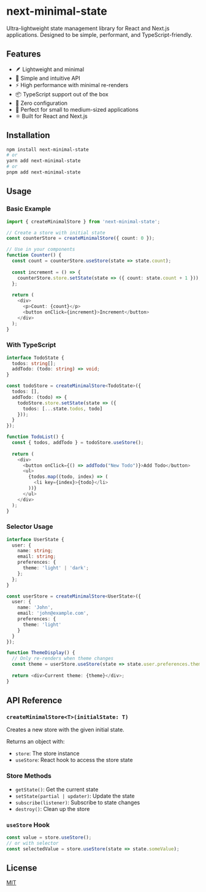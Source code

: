 # next-minimal-state

Ultra-lightweight state management library for React and Next.js applications. Designed to be simple, performant, and TypeScript-friendly.

## Features

- 🪶 Lightweight and minimal
- 🔄 Simple and intuitive API
- ⚡ High performance with minimal re-renders
- 📦 TypeScript support out of the box
- 🔧 Zero configuration
- 🎯 Perfect for small to medium-sized applications
- ⚛️ Built for React and Next.js

## Installation

```bash
npm install next-minimal-state
# or
yarn add next-minimal-state
# or
pnpm add next-minimal-state
```

## Usage

### Basic Example

```typescript
import { createMinimalStore } from 'next-minimal-state';

// Create a store with initial state
const counterStore = createMinimalStore({ count: 0 });

// Use in your components
function Counter() {
  const count = counterStore.useStore(state => state.count);
  
  const increment = () => {
    counterStore.store.setState(state => ({ count: state.count + 1 }));
  };
  
  return (
    <div>
      <p>Count: {count}</p>
      <button onClick={increment}>Increment</button>
    </div>
  );
}
```

### With TypeScript

```typescript
interface TodoState {
  todos: string[];
  addTodo: (todo: string) => void;
}

const todoStore = createMinimalStore<TodoState>({
  todos: [],
  addTodo: (todo) => {
    todoStore.store.setState(state => ({
      todos: [...state.todos, todo]
    }));
  }
});

function TodoList() {
  const { todos, addTodo } = todoStore.useStore();
  
  return (
    <div>
      <button onClick={() => addTodo("New Todo")}>Add Todo</button>
      <ul>
        {todos.map((todo, index) => (
          <li key={index}>{todo}</li>
        ))}
      </ul>
    </div>
  );
}
```

### Selector Usage

```typescript
interface UserState {
  user: {
    name: string;
    email: string;
    preferences: {
      theme: 'light' | 'dark';
    };
  };
}

const userStore = createMinimalStore<UserState>({
  user: {
    name: 'John',
    email: 'john@example.com',
    preferences: {
      theme: 'light'
    }
  }
});

function ThemeDisplay() {
  // Only re-renders when theme changes
  const theme = userStore.useStore(state => state.user.preferences.theme);
  
  return <div>Current theme: {theme}</div>;
}
```

## API Reference

### `createMinimalStore<T>(initialState: T)`

Creates a new store with the given initial state.

Returns an object with:
- `store`: The store instance
- `useStore`: React hook to access the store state

### Store Methods

- `getState()`: Get the current state
- `setState(partial | updater)`: Update the state
- `subscribe(listener)`: Subscribe to state changes
- `destroy()`: Clean up the store

### `useStore` Hook

```typescript
const value = store.useStore();
// or with selector
const selectedValue = store.useStore(state => state.someValue);
```

## License

[MIT](LICENSE)
